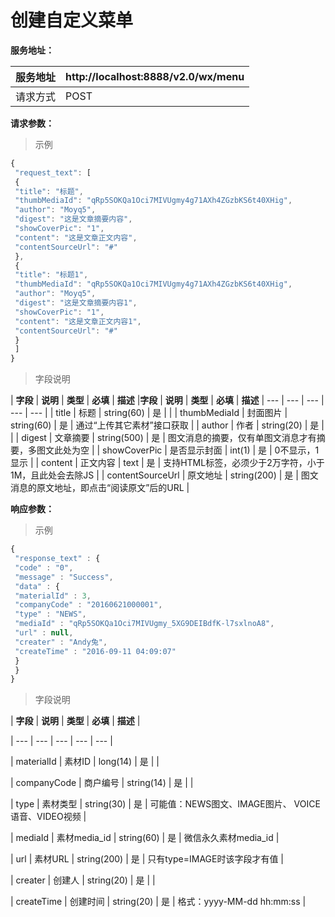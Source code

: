 # 创建自定义菜单



**服务地址：**



| 服务地址 | http:\/\/localhost:8888\/v2.0\/wx\/menu |
| --- | --- |
| 请求方式 | POST |

**请求参数：**

> 示例

```js
{
 "request_text": [
 {
 "title": "标题",
 "thumbMediaId": "qRp5SOKQa1Oci7MIVUgmy4g71AXh4ZGzbKS6t40XHig",
 "author": "Moyq5",
 "digest": "这是文章摘要内容",
 "showCoverPic": "1",
 "content": "这是文章正文内容",
 "contentSourceUrl": "#"
 },
 {
 "title": "标题1",
 "thumbMediaId": "qRp5SOKQa1Oci7MIVUgmy4g71AXh4ZGzbKS6t40XHig",
 "author": "Moyq5",
 "digest": "这是文章摘要内容1",
 "showCoverPic": "1",
 "content": "这是文章正文内容1",
 "contentSourceUrl": "#"
 }
 ]
}
```

> 字段说明

| **字段** | **说明** | **类型** | **必填** | **描述** |**字段** | **说明** | **类型** | **必填** | **描述** 
| --- | --- | --- | --- | --- |
| title | 标题 | string\(60\) | 是 | |
| thumbMediaId | 封面图片 | string\(60\) | 是 | 通过“上传其它素材”接口获取 |
| author | 作者 | string\(20\) | 是 | |
| digest | 文章摘要 | string\(500\) | 是 | 图文消息的摘要，仅有单图文消息才有摘要，多图文此处为空 |
| showCoverPic | 是否显示封面 | int\(1\) | 是 | 0不显示，1显示 |
| content | 正文内容 | text | 是 | 支持HTML标签，必须少于2万字符，小于1M，且此处会去除JS |
| contentSourceUrl | 原文地址 | string\(200\) | 是 | 图文消息的原文地址，即点击“阅读原文”后的URL |

**响应参数：**

> 示例

```js
{
 "response_text" : {
 "code" : "0",
 "message" : "Success",
 "data" : {
 "materialId" : 3,
 "companyCode" : "20160621000001",
 "type" : "NEWS",
 "mediaId" : "qRp5SOKQa1Oci7MIVUgmy_5XG9DEIBdfK-l7sxlnoA8",
 "url" : null,
 "creater" : "Andy兔",
 "createTime" : "2016-09-11 04:09:07"
 }
 }
}
```

> 字段说明

| **字段** | **说明** | **类型** | **必填** | **描述** |

| --- | --- | --- | --- | --- |

| materialId | 素材ID | long\(14\) | 是 | |

| companyCode | 商户编号 | string\(14\) | 是 | |

| type | 素材类型 | string\(30\) | 是 | 可能值：NEWS图文、IMAGE图片、 VOICE语音、VIDEO视频 |

| mediaId | 素材media\_id | string\(60\) | 是 | 微信永久素材media\_id |

| url | 素材URL | string\(200\) | 是 | 只有type=IMAGE时该字段才有值 |

| creater | 创建人 | string\(20\) | 是 | |

| createTime | 创建时间 | string\(20\) | 是 | 格式：yyyy-MM-dd hh:mm:ss |




